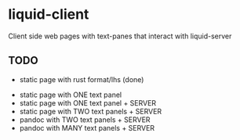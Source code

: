 # liquid-client

Client side web pages with text-panes that interact with liquid-server

## TODO

   + static page with rust format/lhs (done)
   - static page with ONE text panel
   - static page with ONE text panel + SERVER
   - static page with TWO text panels + SERVER 
   - pandoc with TWO text panels + SERVER 
   - pandoc with MANY text panels + SERVER 
 
